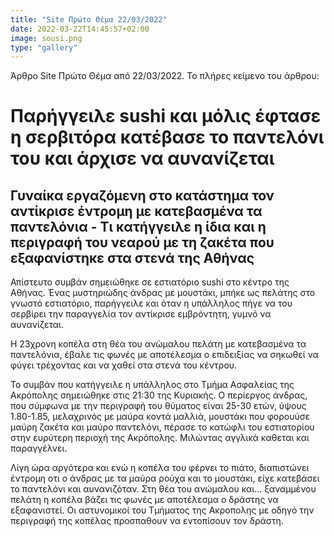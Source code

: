 ```yaml
---
title: "Site Πρώτο Θέμα 22/03/2022"
date: 2022-03-22T14:45:57+02:00
image: sousi.png
type: "gallery"
---
```


Άρθρο Site Πρώτο Θέμα από 22/03/2022. Το πλήρες κείμενο του άρθρου:

# Παρήγγειλε sushi και μόλις έφτασε η σερβιτόρα κατέβασε το παντελόνι του και άρχισε να αυνανίζεται

## Γυναίκα εργαζόμενη στο κατάστημα τον αντίκρισε έντρομη με κατεβασμένα τα παντελόνια - Τι κατήγγειλε η ίδια και η περιγραφή του νεαρού με τη ζακέτα που εξαφανίστηκε στα στενά της Αθήνας

Απίστευτο συμβάν σημειώθηκε σε εστιατόριο sushi στο κέντρο της Αθήνας. Ένας μυστηριώδης άνδρας με μουστάκι, μπήκε ως πελάτης στο γνωστό εστιατόριο, παρήγγειλε και όταν η υπάλληλος πήγε να του σερβίρει την παραγγελία τον αντίκρισε εμβρόντητη, γυμνό να αυνανίζεται.

Η 23χρονη κοπέλα στη θέα του ανώμαλου πελάτη με κατεβασμένα τα παντελόνια, έβαλε τις φωνές με αποτέλεσμα ο επιδειξίας να σηκωθεί να φύγει τρέχοντας και να χαθεί στα στενά του κέντρου.

Το συμβάν που κατήγγειλε η υπάλληλος στο Τμήμα Ασφαλείας της Ακρόπολης σημειώθηκε στις 21:30 της Κυριακής. Ο περίεργος άνδρας, που σύμφωνα με την περιγραφή του θύματος είναι 25-30 ετών, ύψους 1.80-1.85, μελαχρινός με μαύρα κοντά μαλλιά, μουστάκι που φορουύσε μαύρη ζακέτα και μαύρο παντελόνι, πέρασε το κατώφλι του εστιατορίου στην ευρύτερη περιοχή της Ακρόπολης. Μιλώντας αγγλικά καθεται και παραγγέλνει.

Λίγη ώρα αργότερα και ενώ η κοπέλα του φέρνει το πιάτο, διαπιστώνει έντρομη οτι ο άνδρας με τα μαύρα ρούχα και το μουστάκι, είχε κατεβάσει το παντελόνι και αυνανιζόταν. Στη θέα του ανώμαλου και… ξαναμμένου πελάτη η κοπέλα βάζει τις φωνές με αποτέλεσμα ο δράστης να εξαφανιστεί. Οι αστυνομικοί του Τμήματος της Ακροπολης με οδηγό την περιγραφή της κοπέλας προσπαθουν να εντοπίσουν τον δράστη.
